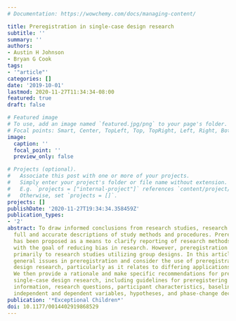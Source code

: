 ```yaml
---
# Documentation: https://wowchemy.com/docs/managing-content/

title: Preregistration in single-case design research
subtitle: ''
summary: ''
authors:
- Austin H Johnson
- Bryan G Cook
tags:
- '"article"'
categories: []
date: '2019-10-01'
lastmod: 2020-11-27T11:34:34-08:00
featured: true
draft: false

# Featured image
# To use, add an image named `featured.jpg/png` to your page's folder.
# Focal points: Smart, Center, TopLeft, Top, TopRight, Left, Right, BottomLeft, Bottom, BottomRight.
image:
  caption: ''
  focal_point: ''
  preview_only: false

# Projects (optional).
#   Associate this post with one or more of your projects.
#   Simply enter your project's folder or file name without extension.
#   E.g. `projects = ["internal-project"]` references `content/project/deep-learning/index.md`.
#   Otherwise, set `projects = []`.
projects: []
publishDate: '2020-11-27T19:34:34.358459Z'
publication_types:
- '2'
abstract: To draw informed conclusions from research studies, research consumers need
  full and accurate descriptions of study methods and procedures. Preregistration
  has been proposed as a means to clarify reporting of research methods and procedures,
  with the goal of reducing bias in research. However, preregistration has been applied
  primarily to research studies utilizing group designs. In this article, we discuss
  general issues in preregistration and consider the use of preregistration in single-case
  design research, particularly as it relates to differing applications of this methodology.
  We then provide a rationale and make specific recommendations for preregistering
  single-case design research, including guidelines for preregistering basic descriptive
  information, research questions, participant characteristics, baseline conditions,
  independent and dependent variables, hypotheses, and phase-change decisions.
publication: '*Exceptional Children*'
doi: 10.1177/0014402919868529
---
```

